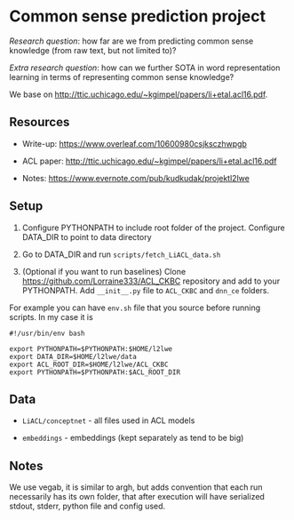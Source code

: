 # Common sense prediction project

*Research question*: how far are we from predicting common sense knowledge (from raw text, but not limited to)?

*Extra research question*: how can we further SOTA in word representation learning in terms of representing common
sense knowledge?

We base on http://ttic.uchicago.edu/~kgimpel/papers/li+etal.acl16.pdf.

## Resources

* Write-up: https://www.overleaf.com/10600980csjksczhwpgb

* ACL paper: http://ttic.uchicago.edu/~kgimpel/papers/li+etal.acl16.pdf

* Notes: https://www.evernote.com/pub/kudkudak/projektl2lwe

## Setup
 
1. Configure PYTHONPATH to include root folder of the project. Configure DATA_DIR to point to data directory
 
2. Go to DATA_DIR and run `scripts/fetch_LiACL_data.sh`

3. (Optional if you want to run baselines) Clone https://github.com/Lorraine333/ACL_CKBC repository and add to your PYTHONPATH. Add
`__init__.py` file to `ACL_CKBC` and `dnn_ce` folders.

For example you can have `env.sh` file that you source before running scripts. In my case it is

```
#!/usr/bin/env bash

export PYTHONPATH=$PYTHONPATH:$HOME/l2lwe
export DATA_DIR=$HOME/l2lwe/data
export ACL_ROOT_DIR=$HOME/l2lwe/ACL_CKBC
export PYTHONPATH=$PYTHONPATH:$ACL_ROOT_DIR
```

## Data

* `LiACL/conceptnet` - all files used in ACL models

* `embeddings` - embeddings (kept separately as tend to be big)

## Notes

We use vegab, it is similar to argh, but adds convention that each run necessarily has its own folder, that
after execution will have serialized stdout, stderr, python file and config used.
